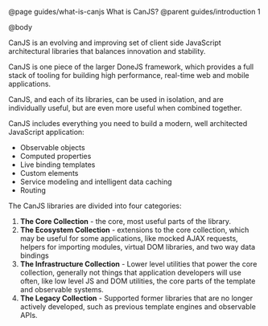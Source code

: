 @page guides/what-is-canjs What is CanJS?
@parent guides/introduction 1

@body

CanJS is an evolving and improving set of client side JavaScript architectural
libraries that balances innovation and stability.

CanJS is one piece of the larger DoneJS framework, which provides a full stack
of tooling for building high performance, real-time web and mobile
applications.

CanJS, and each of its libraries, can be used in isolation, and are
individually useful, but are even more useful when combined together.

[//]: # (GRAPHIC: show CanJS as a piece of DoneJS, and it’s modules as pieces themselves)

CanJS includes everything you need to build a modern, well architected
JavaScript application:

- Observable objects
- Computed properties
- Live binding templates
- Custom elements
- Service modeling and intelligent data caching
- Routing

The CanJS libraries are divided into four categories:

1. __The Core Collection__ - the core, most useful parts of the library.
2. __The Ecosystem Collection__ - extensions to the core collection, which may
be useful for some applications, like mocked AJAX requests, helpers for
importing modules, virtual DOM libraries, and two way data bindings
3. __The Infrastructure Collection__ - Lower level utilities that power the
core collection, generally not things that application developers will use
often, like low level JS and DOM utilities, the core parts of the template and
observable systems.
4. __The Legacy Collection__ - Supported former libraries that are no longer
actively developed, such as previous template engines and observable APIs.
